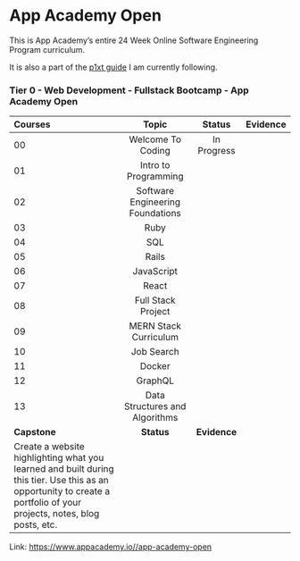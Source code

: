 # App Academy Open
This is App Academy’s entire 24 Week Online Software Engineering Program curriculum.

It is also a part of the [p1xt guide](https://github.com/onemokang/p1xt-guides#tier-0---web-development---fullstack-bootcamp---app-academy-open) I am currently following.

### Tier 0 - Web Development - Fullstack Bootcamp - App Academy Open

| Courses |  Topic |  Status   |   Evidence   |
| :------- | :--------: | :----------: | :----------: |
|  00 | Welcome To Coding | In Progress           |              |
|  01 | Intro to Programming  |            |              |
|  02 | Software Engineering Foundations  |            |              |
|  03 | Ruby |            |              |
|  04 | SQL |            |              |
|  05 | Rails  |            |              |
|  06 | JavaScript  |            |              |
|  07 | React                                                                                                                                             |            |              |
|  08 | Full Stack Project                                                                                                                                |            |              |
|  09 | MERN Stack Curriculum                                                                                                                            |            |              |
|  10 | Job Search                                                                                                                                        |            |              |
|  11 | Docker                                                                                                                                            |            |              |
|  12 | GraphQL                                                                                                                                           |            |              |
|  13 | Data Structures and Algorithms                                                                                                                    |            |              |
| **Capstone**                                                                                                                                                          | **Status** | **Evidence** |
| Create a website highlighting what you learned and built during this tier. Use this as an opportunity to create a portfolio of your projects, notes, blog posts, etc. |            |              |

 Link: https://www.appacademy.io//app-academy-open
